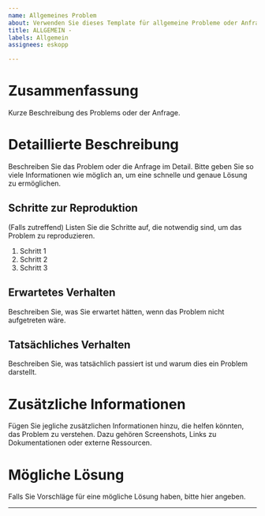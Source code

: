 ```yaml
---
name: Allgemeines Problem
about: Verwenden Sie dieses Template für allgemeine Probleme oder Anfragen.
title: ALLGEMEIN - 
labels: Allgemein
assignees: eskopp

---
```


# Zusammenfassung
Kurze Beschreibung des Problems oder der Anfrage.

# Detaillierte Beschreibung
Beschreiben Sie das Problem oder die Anfrage im Detail. Bitte geben Sie so viele Informationen wie möglich an, um eine schnelle und genaue Lösung zu ermöglichen.

## Schritte zur Reproduktion
(Falls zutreffend) Listen Sie die Schritte auf, die notwendig sind, um das Problem zu reproduzieren.

1. Schritt 1
2. Schritt 2
3. Schritt 3

## Erwartetes Verhalten
Beschreiben Sie, was Sie erwartet hätten, wenn das Problem nicht aufgetreten wäre.

## Tatsächliches Verhalten
Beschreiben Sie, was tatsächlich passiert ist und warum dies ein Problem darstellt.

# Zusätzliche Informationen
Fügen Sie jegliche zusätzlichen Informationen hinzu, die helfen könnten, das Problem zu verstehen. Dazu gehören Screenshots, Links zu Dokumentationen oder externe Ressourcen.

# Mögliche Lösung
Falls Sie Vorschläge für eine mögliche Lösung haben, bitte hier angeben.

---
